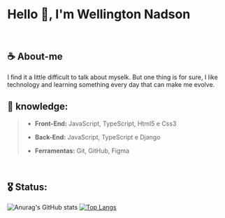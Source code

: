 # Hello 🖖, I'm Wellington Nadson

<br>

## ☕ About-me
I find it a little difficult to talk about myselk. But one thing is for sure, I like technology and learning something every day that can make me evolve.
<br>

## 🎯 knowledge:


> *   **Front-End:** JavaScript, TypeScript, Html5 e Css3
> +   **Back-End:** JavaScript, TypeScript e Django
> -   **Ferramentas:** Git, GitHub, Figma

<br>
  
## 🎖️ Status:


![Anurag's GitHub stats](https://github-readme-stats.vercel.app/api?username=wellingtonnadson1&theme=dark&show_icons=true) [![Top Langs](https://github-readme-stats.vercel.app/api/top-langs/?username=wellingtonnadson1&layout=compact)](https://github.com/WellingtonNadson1/wellingtonnadson)

<br>


